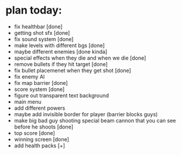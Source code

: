 # plan today:
- fix healthbar [done]
- getting shot sfx [done]
- fix sound system [done]
- make levels with different bgs [done]
- maybe different enemies [done kinda]
- special effects when they die and when we die [done]
- remove bullets if they hit target [done]
- fix bullet placemenet when they get shot [done]
- fix enemy AI
- fix map barrier [done]
- score system [done]
- figure out transparent text background
- main menu
- add different powers
- maybe add invisible border for player (barrier blocks guys)
- make big bad guy shooting special beam cannon that you can see before he shoots [done]
- top score [done]
- winning screen [done]
- add health packs [+]
